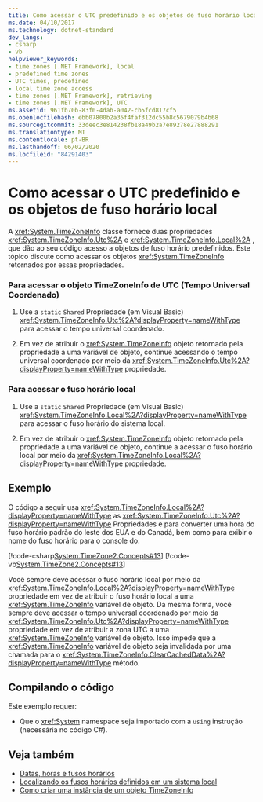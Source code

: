 ```yaml
---
title: Como acessar o UTC predefinido e os objetos de fuso horário local
ms.date: 04/10/2017
ms.technology: dotnet-standard
dev_langs:
- csharp
- vb
helpviewer_keywords:
- time zones [.NET Framework], local
- predefined time zones
- UTC times, predefined
- local time zone access
- time zones [.NET Framework], retrieving
- time zones [.NET Framework], UTC
ms.assetid: 961fb70b-83f0-4dab-a042-cb5fcd817cf5
ms.openlocfilehash: ebb07800b2a35f4faf312dc55b8c5679079b4b68
ms.sourcegitcommit: 33deec3e814238fb18a49b2a7e89278e27888291
ms.translationtype: MT
ms.contentlocale: pt-BR
ms.lasthandoff: 06/02/2020
ms.locfileid: "84291403"
---
```

# <a name="how-to-access-the-predefined-utc-and-local-time-zone-objects"></a>Como acessar o UTC predefinido e os objetos de fuso horário local

A <xref:System.TimeZoneInfo> classe fornece duas propriedades <xref:System.TimeZoneInfo.Utc%2A> e <xref:System.TimeZoneInfo.Local%2A> , que dão ao seu código acesso a objetos de fuso horário predefinidos. Este tópico discute como acessar os objetos <xref:System.TimeZoneInfo> retornados por essas propriedades.

### <a name="to-access-the-coordinated-universal-time-utc-timezoneinfo-object"></a>Para acessar o objeto TimeZoneInfo de UTC (Tempo Universal Coordenado)

1. Use a `static` `Shared` Propriedade (em Visual Basic) <xref:System.TimeZoneInfo.Utc%2A?displayProperty=nameWithType> para acessar o tempo universal coordenado.

2. Em vez de atribuir o <xref:System.TimeZoneInfo> objeto retornado pela propriedade a uma variável de objeto, continue acessando o tempo universal coordenado por meio da <xref:System.TimeZoneInfo.Utc%2A?displayProperty=nameWithType> propriedade.

### <a name="to-access-the-local-time-zone"></a>Para acessar o fuso horário local

1. Use a `static` `Shared` Propriedade (em Visual Basic) <xref:System.TimeZoneInfo.Local%2A?displayProperty=nameWithType> para acessar o fuso horário do sistema local.

2. Em vez de atribuir o <xref:System.TimeZoneInfo> objeto retornado pela propriedade a uma variável de objeto, continue a acessar o fuso horário local por meio da <xref:System.TimeZoneInfo.Local%2A?displayProperty=nameWithType> propriedade.

## <a name="example"></a>Exemplo

O código a seguir usa <xref:System.TimeZoneInfo.Local%2A?displayProperty=nameWithType> as <xref:System.TimeZoneInfo.Utc%2A?displayProperty=nameWithType> Propriedades e para converter uma hora do fuso horário padrão do leste dos EUA e do Canadá, bem como para exibir o nome do fuso horário para o console do.

[!code-csharp[System.TimeZone2.Concepts#13](../../../samples/snippets/csharp/VS_Snippets_CLR_System/system.TimeZone2.Concepts/CS/TimeZone2Concepts.cs#13)]
[!code-vb[System.TimeZone2.Concepts#13](../../../samples/snippets/visualbasic/VS_Snippets_CLR_System/system.TimeZone2.Concepts/VB/TimeZone2Concepts.vb#13)]

Você sempre deve acessar o fuso horário local por meio da <xref:System.TimeZoneInfo.Local%2A?displayProperty=nameWithType> propriedade em vez de atribuir o fuso horário local a uma <xref:System.TimeZoneInfo> variável de objeto. Da mesma forma, você sempre deve acessar o tempo universal coordenado por meio da <xref:System.TimeZoneInfo.Utc%2A?displayProperty=nameWithType> propriedade em vez de atribuir a zona UTC a uma <xref:System.TimeZoneInfo> variável de objeto. Isso impede que a <xref:System.TimeZoneInfo> variável de objeto seja invalidada por uma chamada para o <xref:System.TimeZoneInfo.ClearCachedData%2A?displayProperty=nameWithType> método.

## <a name="compiling-the-code"></a>Compilando o código

Este exemplo requer:

- Que o <xref:System> namespace seja importado com a `using` instrução (necessária no código C#).

## <a name="see-also"></a>Veja também

- [Datas, horas e fusos horários](index.md)
- [Localizando os fusos horários definidos em um sistema local](finding-the-time-zones-on-local-system.md)
- [Como criar uma instância de um objeto TimeZoneInfo](instantiate-time-zone-info.md)
